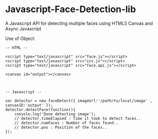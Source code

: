 Javascript-Face-Detection-lib
=============================

A Javascript API for detecting multiple faces using HTML5 Canvas and Async Javascript

Use of Object: 
	
	-- HTML --
	
	<script type="text/javascript" src="face.js"></script>
	<script type="text/javascript" src="ccv.js"></script> 
	<script type="text/javascript" src="face.api.js"></script>
	
	<canvas id="output"></canvas>
	
	
	
	-- Javascript -- 
	
	var detector = new faceDetect({ imageUrl:'/path/to/local/image' , canvasID:'output' });
	detector.detectFace(function(){
		console.log('Done detecting image');
		// detector.timeElapsed : Time it took to detect faces..
		// detector.numFaces : Number of faces found..
		// detector.pos : Position of the faces..
	});
